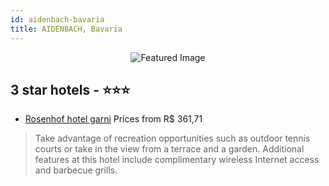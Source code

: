 ```yaml
---
id: aidenbach-bavaria
title: AIDENBACH, Bavaria
---
```


<center><img src="https://i.travelapi.com/hotels/5000000/4120000/4113400/4113310/22cf58df_z.jpg" alt="Featured Image" /></center>


##  3 star hotels - ⭐️⭐️⭐️

-    [Rosenhof hotel garni](https://us.hurb.com/hotels/aidenbach/rosenhof-hotel-garni-JNP-JP352074?cmp=18055) Prices from R$ 361,71
   > Take advantage of recreation opportunities such as outdoor tennis courts or take in the view from a terrace and a garden. Additional features at this hotel include complimentary wireless Internet access and barbecue grills.
